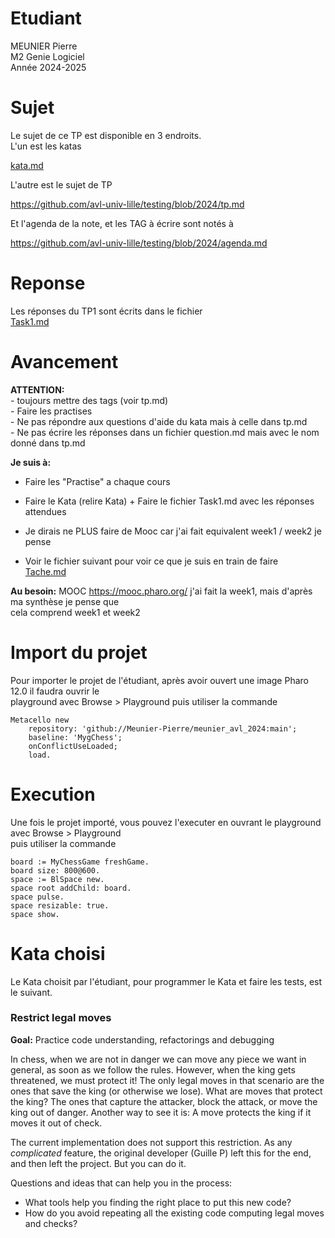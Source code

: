 


# Etudiant       

MEUNIER Pierre      
M2 Genie Logiciel     
Année 2024-2025     

# Sujet    

Le sujet de ce TP est disponible en 3 endroits.     
L'un est les katas   

[kata.md](./kata.md)   

L'autre est le sujet de TP   

https://github.com/avl-univ-lille/testing/blob/2024/tp.md   

Et l'agenda de la note, et les TAG à écrire sont notés à    

https://github.com/avl-univ-lille/testing/blob/2024/agenda.md    

# Reponse    

Les réponses du TP1 sont écrits dans le fichier     
[Task1.md](./Task1.md)  


# Avancement  

**ATTENTION:**    
    - toujours mettre des tags (voir tp.md)     
	- Faire les practises    
	- Ne pas répondre aux questions d'aide du kata mais à celle dans tp.md     
	- Ne pas écrire les réponses dans un fichier question.md mais avec le nom donné dans tp.md     

**Je suis à:**    

- Faire les "Practise" a chaque cours   

- Faire le Kata (relire Kata) + Faire le fichier Task1.md avec les réponses attendues   
- Je dirais ne PLUS faire de Mooc car j'ai fait equivalent week1 / week2 je pense       
- Voir le fichier suivant pour voir ce que je suis en train de faire                              
[Tache.md](./Tache.md)     

**Au besoin:**
    MOOC https://mooc.pharo.org/  j'ai fait la week1, mais d'après ma synthèse je pense que         
	    cela comprend week1 et week2        



# Import du projet     

Pour importer le projet de l'étudiant, après avoir ouvert  une image Pharo 12.0 il faudra ouvrir le    
playground avec Browse > Playground puis utiliser la commande

```
Metacello new
	repository: 'github://Meunier-Pierre/meunier_avl_2024:main';
	baseline: 'MygChess';
	onConflictUseLoaded;
	load.
```


# Execution

Une fois le projet importé, vous pouvez l'executer en ouvrant le playground avec Browse > Playground     
puis utiliser la commande     

```
board := MyChessGame freshGame.
board size: 800@600.
space := BlSpace new.
space root addChild: board.
space pulse.
space resizable: true.
space show.
```

# Kata choisi   

Le Kata choisit par l'étudiant, pour programmer le Kata et faire les tests, est le suivant.

### Restrict legal moves

**Goal:** Practice code understanding, refactorings and debugging

In chess, when we are not in danger we can move any piece we want in general, as soon as we follow the rules.
However, when the king gets threatened, we must protect it!
The only legal moves in that scenario are the ones that save the king (or otherwise we lose).
What are moves that protect the king? The ones that capture the attacker, block the attack, or move the king out of danger.
Another way to see it is: A move protects the king if it moves it out of check.

The current implementation does not support this restriction.
As any *complicated* feature, the original developer (Guille P) left this for the end, and then left the project.
But you can do it.

Questions and ideas that can help you in the process:
- What tools help you finding the right place to put this new code?
- How do you avoid repeating all the existing code computing legal moves and checks?
 


 



     
   

